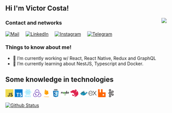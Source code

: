 <h2>Hi I'm Victor Costa!</h2>
<img align='right' src="https://media.giphy.com/media/UoLt6Tm8wlSnWGfSFs/source.gif"/>

### Contact and networks
<p>
  <a href="mailto:victorcostadev@gmail.com" target="_blank"><img src="https://github.com/user-attachments/assets/409fdbab-580f-4e06-adf8-8e5ce82673e2" width="30px" alt="Mail"></a> &nbsp; &nbsp;
  <a href="https://www.linkedin.com/in/victorcosta12/" target="_blank"><img src="https://github.com/user-attachments/assets/9ba2db05-82b5-47d9-a2bc-f72976330bd6" width="30px" alt="LinkedIn"></a> &nbsp; &nbsp;
  <a href="https://www.instagram.com/victorcosta12/" target="_blank"><img src="https://github.com/user-attachments/assets/44d20e10-14df-44cc-b01d-961967933ea6" width="30px" alt="Instagram"></a> &nbsp; &nbsp;
  <a href="https://t.me/victorcosta12" target="_blank"><img src="https://github.com/user-attachments/assets/4462b2b0-81c6-4de3-8eeb-f25e02c58a67" width="30px" alt="Telegram"></a> &nbsp; &nbsp;
</p>

### Things to know about me!

- 🔭 I’m currently working w/ React, React Native, Redux and GraphQL
- 🌱 I’m currently learning about NestJS, Typescript and Docker.  


## Some knowledge in technologies


<img src="https://raw.githubusercontent.com/devicons/devicon/master/icons/javascript/javascript-original.svg" alt="javascript" width="25" height="25" /> <img src="https://raw.githubusercontent.com/devicons/devicon/master/icons/typescript/typescript-original.svg" alt="typescript" width="25" height="25" /> <img src="https://raw.githubusercontent.com/devicons/devicon/master/icons/react/react-original-wordmark.svg" alt="react" width="25" height="25" /> <img src="https://raw.githubusercontent.com/devicons/devicon/master/icons/redux/redux-original.svg" alt="react" width="25" height="25" />  <img src="https://raw.githubusercontent.com/devicons/devicon/master/icons/firebase/firebase-plain-wordmark.svg" alt="react" width="25" height="25" /> <img src="https://raw.githubusercontent.com/devicons/devicon/master/icons/css3/css3-original-wordmark.svg" alt="css3" width="25" height="25" />   <img src="https://raw.githubusercontent.com/devicons/devicon/master/icons/nodejs/nodejs-original-wordmark.svg" alt="nodejs" width="25" height="25" /> <img src="https://raw.githubusercontent.com/devicons/devicon/master/icons/nestjs/nestjs-original.svg" alt="spring" width="25" height="25" /> <img src="https://raw.githubusercontent.com/devicons/devicon/master/icons/docker/docker-original.svg" alt="spring" width="25" height="25" /> <img src="https://raw.githubusercontent.com/devicons/devicon/master/icons/express/express-original.svg" alt="spring" width="25" height="25" /> <img src="https://raw.githubusercontent.com/devicons/devicon/master/icons/rabbitmq/rabbitmq-original.svg" alt="spring" width="25" height="25" /> <img src="https://raw.githubusercontent.com/devicons/devicon/master/icons/apachekafka/apachekafka-original.svg" alt="spring" width="25" height="25" /> 

[![Github Status](https://github-readme-stats.vercel.app/api?username=victorcosta&show_icons=true&title_color=fff&icon_color=79ff97&text_color=9f9f9f&bg_color=151515)](https://github.com/cogumm/victorcosta)
